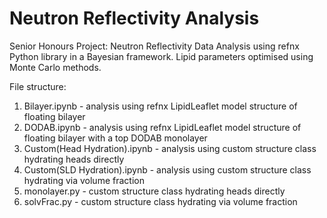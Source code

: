 # Neutron Reflectivity Analysis

Senior Honours Project: Neutron Reflectivity Data Analysis using refnx Python library in a Bayesian framework. Lipid parameters optimised using Monte Carlo methods.

File structure:

1) Bilayer.ipynb - analysis using refnx LipidLeaflet model structure of floating bilayer
2) DODAB.ipynb - analysis using refnx LipidLeaflet model structure of floating bilayer with a top DODAB monolayer
3) Custom(Head Hydration).ipynb - analysis using custom structure class hydrating heads directly
4) Custom(SLD Hydration).ipynb - analysis using custom structure class hydrating via volume fraction
5) monolayer.py - custom structure class hydrating heads directly
6) solvFrac.py - custom structure class hydrating via volume fraction
